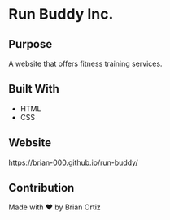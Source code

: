 # Run Buddy Inc.

## Purpose
A website that offers fitness training services.

## Built With
* HTML
* CSS

## Website
https://brian-000.github.io/run-buddy/

## Contribution
Made with ❤️ by Brian Ortiz
